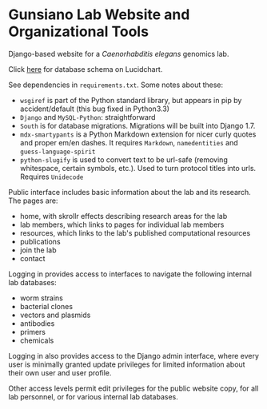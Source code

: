Gunsiano Lab Website and Organizational Tools
=============================================

Django-based website for a _Caenorhabditis elegans_ genomics lab.

Click [here](https://www.lucidchart.com/documents/view/492c-0ebc-51d33178-9110-78400a001d4e) for database schema on Lucidchart.

See dependencies in `requirements.txt`. Some notes about these:
* `wsgiref` is part of the Python standard library, but appears in pip by
accident/default (this bug fixed in Python3.3)
* `Django` and `MySQL-Python`: straightforward
* `South` is for database migrations. Migrations will be built into Django 1.7.
* `mdx-smartypants` is a Python Markdown extension for nicer curly quotes
and proper em/en dashes. It requires `Markdown`, `namedentities`
and `guess-language-spirit`
* `python-slugify` is used to convert text to be url-safe (removing whitespace,
certain symbols, etc.). Used to turn protocol titles into urls. Requires
`Unidecode`

Public interface includes basic information about the lab and its research.
The pages are:
* home, with skrollr effects describing research areas for the lab
* lab members, which links to pages for individual lab members
* resources, which links to the lab's published computational resources
* publications
* join the lab
* contact

Logging in provides access to interfaces to navigate the following internal lab
databases:
* worm strains
* bacterial clones
* vectors and plasmids
* antibodies
* primers
* chemicals

Logging in also provides access to the Django admin interface,
where every user is minimally granted update privileges for limited
information about their own user and user profile.

Other access levels permit edit privileges for the public website copy,
for all lab personnel, or for various internal lab databases.
